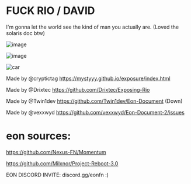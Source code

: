 # FUCK RIO / DAVID
I'm gonna let the world see the kind of man you actually are. (Loved the solaris doc btw)

![image](https://github.com/user-attachments/assets/437acc80-5179-4493-b1a2-5938572fe5cc)

![image](https://github.com/user-attachments/assets/986be154-6cce-4889-95fb-a6fa23cc0137)

![car](https://github.com/user-attachments/assets/b6e01a28-5a83-4c9b-8342-285427be0d2d)

Made by @cryptictag
https://mystyyy.github.io/exposure/index.html

Made by @Drixtec 
https://github.com/Drixtec/Exposing-Rio

Made by @Twin1dev
https://github.com/Twin1dev/Eon-Document (Down)

Made by @vexxwyd
https://github.com/vexxwyd/Eon-Document-2/issues

# eon sources:

https://github.com/Nexus-FN/Momentum

https://github.com/Milxnor/Project-Reboot-3.0

EON DISCORD INVITE: 
discord.gg/eonfn  :)
